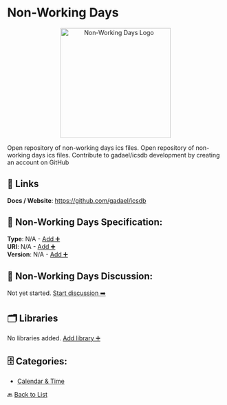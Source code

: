 # Non-Working Days
<p align="center">
    <img width="256" src="https://raw.githubusercontent.com/apis-list/apis-list/main/apis/non-working-days/logo_256x256.png" alt="Non-Working Days Logo"/>
</p>
Open repository of non-working days ics files. Open repository of non-working days ics files.  Contribute to gadael/icsdb development by creating an account on GitHub

##  🔗 Links
**Docs / Website**: https://github.com/gadael/icsdb

## 🧬 Non-Working Days Specification:
**Type**: N/A - [Add ➕](https://github.com/apis-list/apis-list/edit/main/apis.yaml#13577)  
**URI**: N/A - [Add ➕](https://github.com/apis-list/apis-list/edit/main/apis.yaml#13577)  
**Version**: N/A - [Add ➕](https://github.com/apis-list/apis-list/edit/main/apis.yaml#13577)

## 💬 Non-Working Days Discussion:
Not yet started. [Start discussion ➡️](https://github.com/apis-list/apis-list/discussions/new)

## 🗂️ Libraries

No libraries added. [Add library ➕](https://github.com/apis-list/apis-list/edit/main/apis.yaml#13577)    


## 🗄️ Categories:
- [Calendar & Time](https://github.com/apis-list/apis-list#calendar--time-)

🔙  [Back to List](https://github.com/apis-list/apis-list)
